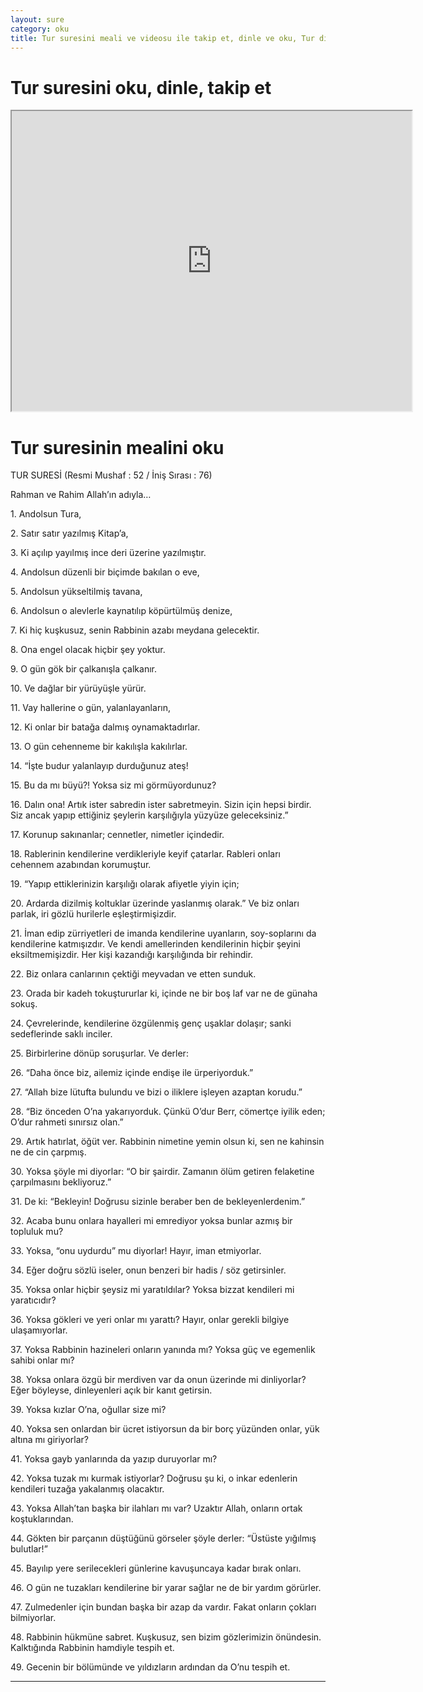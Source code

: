 ```yaml
---
layout: sure
category: oku
title: Tur suresini meali ve videosu ile takip et, dinle ve oku, Tur dinle, Tur meali.
---
```


<div class="container">
  <div class="row">
    <div class="col-lg-12">
      <h1>Tur suresini oku, dinle, takip et</h1>
      <div class="div-youtube-embed">
        <iframe width="640" height="480" src="https://www.youtube.com/embed/http://">frameborder="0" allowfullscreen></iframe>
      </div>
    </div>
  </div>

  <div class="row">
    <div class="col-lg-12">
      <h1>Tur suresinin mealini oku</h1>
      <div><p>TUR SURESİ (Resmi Mushaf : 52 / İniş Sırası : 76)</p><p>Rahman ve Rahim Allah’ın adıyla…</p><p></p><p></p><p>1. Andolsun Tura,</p><p></p><p></p><p>2. Satır satır yazılmış Kitap’a,</p><p></p><p></p><p>3. Ki açılıp yayılmış ince deri üzerine yazılmıştır.</p><p></p><p></p><p>4. Andolsun düzenli bir biçimde bakılan o eve,</p><p></p><p></p><p>5. Andolsun yükseltilmiş tavana,</p><p></p><p></p><p>6. Andolsun o alevlerle kaynatılıp köpürtülmüş denize,</p><p></p><p></p><p>7. Ki hiç kuşkusuz, senin Rabbinin azabı meydana gelecektir.</p><p></p><p></p><p>8. Ona engel olacak hiçbir şey yoktur.</p><p></p><p></p><p>9. O gün gök bir çalkanışla çalkanır.</p><p></p><p></p><p>10. Ve dağlar bir yürüyüşle yürür.</p><p></p><p></p><p>11. Vay hallerine o gün, yalanlayanların,</p><p></p><p></p><p>12. Ki onlar bir batağa dalmış oynamaktadırlar.</p><p></p><p></p><p>13. O gün cehenneme bir kakılışla kakılırlar.</p><p></p><p></p><p>14. “İşte budur yalanlayıp durduğunuz ateş!</p><p></p><p></p><p>15. Bu da mı büyü?! Yoksa siz mi görmüyordunuz?</p><p></p><p></p><p>16. Dalın ona! Artık ister sabredin ister sabretmeyin. Sizin için hepsi birdir. Siz ancak yapıp ettiğiniz şeylerin karşılığıyla yüzyüze geleceksiniz.”</p><p></p><p></p><p>17. Korunup sakınanlar; cennetler, nimetler içindedir.</p><p></p><p></p><p>18. Rablerinin kendilerine verdikleriyle keyif çatarlar. Rableri onları cehennem azabından korumuştur.</p><p></p><p></p><p>19. “Yapıp ettiklerinizin karşılığı olarak afiyetle yiyin için;</p><p></p><p></p><p>20. Ardarda dizilmiş koltuklar üzerinde yaslanmış olarak.” Ve biz onları parlak, iri gözlü hurilerle eşleştirmişizdir.</p><p></p><p></p><p>21. İman edip zürriyetleri de imanda kendilerine uyanların, soy-soplarını da kendilerine katmışızdır. Ve kendi amellerinden kendilerinin hiçbir şeyini eksiltmemişizdir. Her kişi kazandığı karşılığında bir rehindir.</p><p></p><p></p><p>22. Biz onlara canlarının çektiği meyvadan ve etten sunduk.</p><p></p><p></p><p>23. Orada bir kadeh tokuştururlar ki, içinde ne bir boş laf var ne de günaha sokuş.</p><p></p><p></p><p>24. Çevrelerinde, kendilerine özgülenmiş genç uşaklar dolaşır; sanki sedeflerinde saklı inciler.</p><p></p><p></p><p>25. Birbirlerine dönüp soruşurlar. Ve derler:</p><p></p><p></p><p>26. “Daha önce biz, ailemiz içinde endişe ile ürperiyorduk.”</p><p></p><p></p><p>27. “Allah bize lütufta bulundu ve bizi o iliklere işleyen azaptan korudu.”</p><p></p><p></p><p>28. “Biz önceden O’na yakarıyorduk. Çünkü O’dur Berr, cömertçe iyilik eden; O’dur rahmeti sınırsız olan.”</p><p></p><p></p><p>29. Artık hatırlat, öğüt ver. Rabbinin nimetine yemin olsun ki, sen ne kahinsin ne de cin çarpmış.</p><p></p><p></p><p>30. Yoksa şöyle mi diyorlar: “O bir şairdir. Zamanın ölüm getiren felaketine çarpılmasını bekliyoruz.”</p><p></p><p></p><p>31. De ki: “Bekleyin! Doğrusu sizinle beraber ben de bekleyenlerdenim.”</p><p></p><p></p><p>32. Acaba bunu onlara hayalleri mi emrediyor yoksa bunlar azmış bir topluluk mu?</p><p></p><p></p><p>33. Yoksa, “onu uydurdu” mu diyorlar! Hayır, iman etmiyorlar.</p><p></p><p></p><p>34. Eğer doğru sözlü iseler, onun benzeri bir hadis / söz getirsinler.</p><p></p><p></p><p>35. Yoksa onlar hiçbir şeysiz mi yaratıldılar? Yoksa bizzat kendileri mi yaratıcıdır?</p><p></p><p></p><p>36. Yoksa gökleri ve yeri onlar mı yarattı? Hayır, onlar gerekli bilgiye ulaşamıyorlar.</p><p></p><p></p><p>37. Yoksa Rabbinin hazineleri onların yanında mı? Yoksa güç ve egemenlik sahibi onlar mı?</p><p></p><p></p><p>38. Yoksa onlara özgü bir merdiven var da onun üzerinde mi dinliyorlar? Eğer böyleyse, dinleyenleri açık bir kanıt getirsin.</p><p></p><p></p><p>39. Yoksa kızlar O’na, oğullar size mi?</p><p></p><p></p><p>40. Yoksa sen onlardan bir ücret istiyorsun da bir borç yüzünden onlar, yük altına mı giriyorlar?</p><p></p><p></p><p>41. Yoksa gayb yanlarında da yazıp duruyorlar mı?</p><p></p><p></p><p>42. Yoksa tuzak mı kurmak istiyorlar? Doğrusu şu ki, o inkar edenlerin kendileri tuzağa yakalanmış olacaktır.</p><p></p><p></p><p>43. Yoksa Allah’tan başka bir ilahları mı var? Uzaktır Allah, onların ortak koştuklarından.</p><p></p><p></p><p>44. Gökten bir parçanın düştüğünü görseler şöyle derler: “Üstüste yığılmış bulutlar!”</p><p></p><p></p><p>45. Bayılıp yere serilecekleri günlerine kavuşuncaya kadar bırak onları.</p><p></p><p></p><p>46. O gün ne tuzakları kendilerine bir yarar sağlar ne de bir yardım görürler.</p><p></p><p></p><p>47. Zulmedenler için bundan başka bir azap da vardır. Fakat onların çokları bilmiyorlar.</p><p></p><p></p><p>48. Rabbinin hükmüne sabret. Kuşkusuz, sen bizim gözlerimizin önündesin. Kalktığında Rabbinin hamdiyle tespih et.</p><p></p><p></p><p>49. Gecenin bir bölümünde ve yıldızların ardından da O’nu tespih et.</p><p></p><p></p><p></p><p></p></div>
    </div>
  </div>
</div>
<hr />